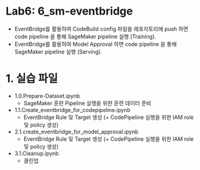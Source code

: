 # Lab6: 6_sm-eventbridge
- EventBridge를 활용하여 CodeBuild config 파일을 레포지토리에 push 하면 code pipeline 을 통해 SageMaker pipeline 실행 (Training).
- EventBridge를 활용하여 Model Approval 하면 code pipeline 을 통해 SageMaker pipeline 실행 (Serving).

# 1. 실습 파일 

- 1.0.Prepare-Dataset.ipynb
    - SageMaker 훈련 Pipeline 실행을 위한 훈련 데이터 준비
- 1.1.Create_eventbridge_for_codepipeline.ipynb
    - EventBridge Rule 및 Target 생성 (+ CodePipeline 실행을 위한 IAM role 및 policy 생성)
- 2.1.create_eventbridge_for_model_approval.ipynb
    - EventBridge Rule 및 Target 생성 (+ CodePipeline 실행을 위한 IAM role 및 policy 생성)
- 3.1.Cleanup.ipynb
    - 클린업 
